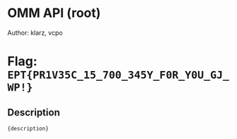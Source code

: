 # OMM API (root)
Author: klarz, vcpo

# Flag: `EPT{PR1V35C_15_700_345Y_F0R_Y0U_GJ_WP!}`
## Description
```
{description}
```

